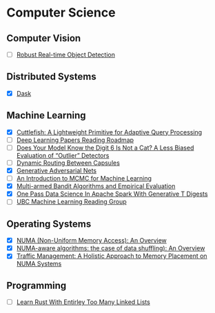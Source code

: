 # Computer Science

## Computer Vision

  - [ ] [Robust Real-time Object Detection](https://www.cs.cmu.edu/~efros/courses/LBMV07/Papers/viola-IJCV-01.pdf)

## Distributed Systems

  - [X] [Dask](https://conference.scipy.org/proceedings/scipy2015/pdfs/matthew_rocklin.pdf)

## Machine Learning

  - [X] [Cuttlefish: A Lightweight Primitive for Adaptive Query Processing](https://arxiv.org/pdf/1802.09180.pdf)
  - [ ] [Deep Learning Papers Reading Roadmap](  https://github.com/floodsung/Deep-Learning-Papers-Reading-Roadmap)
  - [ ] [Does Your Model Know the Digit 6 Is Not a Cat? A Less Biased Evaluation of “Outlier” Detectors](https://arxiv.org/pdf/1809.04729.pdf)
  - [ ] [Dynamic Routing Between Capsules](https://arxiv.org/pdf/1710.09829.pdf)
  - [X] [Generative Adversarial Nets](https://arxiv.org/pdf/1406.2661.pdf)
  - [ ] [An Introduction to MCMC for Machine Learning](https://link.springer.com/content/pdf/10.1023%2FA%3A1020281327116.pdf)
  - [X] [Multi-armed Bandit Algorithms and Empirical Evaluation](https://link.springer.com/content/pdf/10.1007/11564096_42.pdf)
  - [X] [One Pass Data Science In Apache Spark With Generative T Digests](https://www.youtube.com/watch?v=uKx5mTX4v3s)
  - [ ] [UBC Machine Learning Reading Group](https://www.cs.ubc.ca/labs/lci/mlrg/)  
  
## Operating Systems

  - [X] [NUMA (Non-Uniform Memory Access): An Overview](https://queue.acm.org/detail.cfm?id=2513149)
  - [X] [NUMA-aware algorithms: the case of data shuffling): An Overview](http://cidrdb.org/cidr2013/Papers/CIDR13_Paper121.pdf)
  - [X] [Traffic Management: A Holistic Approach to Memory Placement on NUMA Systems](http://www.ece.ubc.ca/~sasha/papers/asplos284-dashti.pdf)

## Programming

  - [ ] [Learn Rust With Entirley Too Many Linked Lists](https://rust-unofficial.github.io/too-many-lists/)
